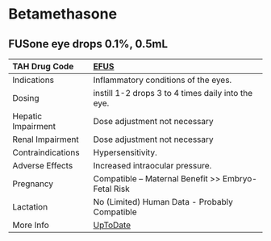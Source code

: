# Betamethasone

## FUSone eye drops 0.1%, 0.5mL

| TAH Drug Code      | [EFUS](https://www.tahsda.org.tw/drugs/hissearch.php?drug_code=EFUS)         |
|:-------------------|:-----------------------------------------------------------------------------|
| Indications        | Inflammatory conditions of the eyes.                                         |
| Dosing             | instill 1-2 drops 3 to 4 times daily into the eye.                           |
| Hepatic Impairment | Dose adjustment not necessary                                                |
| Renal Impairment   | Dose adjustment not necessary                                                |
| Contraindications  | Hypersensitivity.                                                            |
| Adverse Effects    | Increased intraocular pressure.                                              |
| Pregnancy          | Compatible – Maternal Benefit >> Embryo-Fetal Risk                           |
| Lactation          | No (Limited) Human Data - Probably Compatible                                |
| More Info          | [UpToDate](https://www.uptodate.com/contents/betamethasone-drug-information) |


